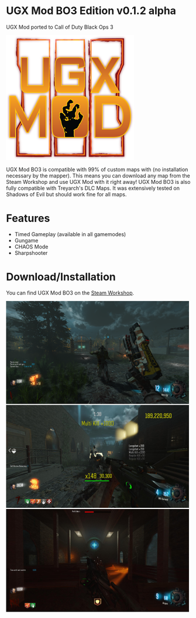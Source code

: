 # UGX Mod BO3 Edition v0.1.2 alpha
UGX Mod ported to Call of Duty Black Ops 3 

<img src="media_assets/logo.png" width="350" title="Logo">

UGX Mod BO3 is compatible with 99% of custom maps with (no installation necessary by the mapper).
This means you can download any map from the Steam Workshop and use UGX Mod with it right away!
UGX Mod BO3 is also fully compatible with Treyarch's DLC Maps.
It was extensively tested on Shadows of Evil but should work fine for all maps. 

# Features
* Timed Gameplay (available in all gamemodes)
* Gungame
* CHAOS Mode
* Sharpshooter

# Download/Installation
You can find UGX Mod BO3 on the [Steam Workshop](https://steamcommunity.com/sharedfiles/filedetails/?id=791127116). 

<img src="media_assets/screenshot1.png" width="500" title="Screenshot 1">
<img src="media_assets/screenshot2.jpg" width="500" title="Screenshot 2">
<img src="media_assets/screenshot3.jpg" width="500" title="Screenshot 3">
